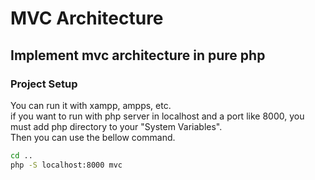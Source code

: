 # MVC Architecture
## Implement mvc architecture in pure php
### Project Setup
You can run it with xampp, ampps, etc.<br/>
if you want to run with php server in localhost and a port like 8000, you must add php directory to your "System Variables".<br/>
Then you can use the bellow command.
```bash
cd ..
php -S localhost:8000 mvc 
```
